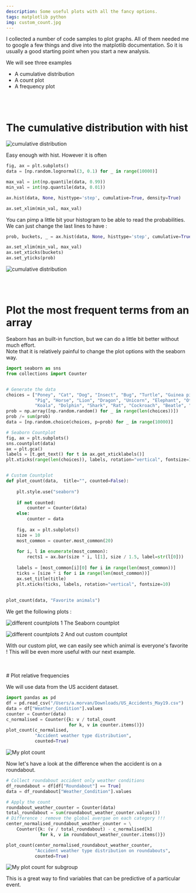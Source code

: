 ```yaml
---
description: Some useful plots with all the fancy options.
tags: matplotlib python 
img: custom_count.jpg
---
```



I collected a number of code samples to plot graphs. All of them needed me to google a few things and dive into the matplotlib documentation.
So it is usually a good starting point when you start a new analysis.

We will see three examples
- A cumulative distribution 
- A count plot
- A frequency plot

<br/>
<br/>

# The cumulative distribution with hist


![cumulative distribution]({{site.baseurl}}/assets/images/cum_distribution.jpg)


Easy enough with hist. However it is often 

```python
fig, ax = plt.subplots()
data = [np.random.lognormal(3, 0.1) for _ in range(10000)] 

max_val = int(np.quantile(data, 0.99))
min_val = int(np.quantile(data, 0.01))

ax.hist(data, None, histtype='step', cumulative=True, density=True)

ax.set_xlim(min_val, max_val)
```

You can pimp a little bit your histogram to be able to read the probabilities.
We can just change the last lines to have : 

```python
prob, buckets, _ = ax.hist(data, None, histtype='step', cumulative=True, density=True)

ax.set_xlim(min_val, max_val)
ax.set_xticks(buckets)
ax.set_yticks(prob)
```

![cumulative distribution]({{site.baseurl}}/assets/images/cum_distribution_with_ticks.jpg)


<br/>
<br/>

# Plot the most frequent terms from an array

Seaborn has an built-in function, but we can do a little bit better without much effort.  
Note that it is relatively painful to change the plot options with the seaborn way.


```python
import seaborn as sns
from collections import Counter


# Generate the data
choices = ["Poney", "Cat", "Dog", "Insect", "Bug", "Turtle", "Guinea pig", 
           "Pig", "Horse", "Lion", "Dragon", "Unicorn", "Elephant", "Others", "Kangoroo", 
           "Koala", "Dolphin", "Shark", "Rat", "Cockroach", "Beatle", "Gull", "Crow", "Eagle"]
prob = np.array([np.random.random() for _ in range(len(choices))])
prob /= sum(prob)
data = [np.random.choice(choices, p=prob) for _ in range(10000)] 

# Seaborn Countplot
fig, ax = plt.subplots()
sns.countplot(data)
ax = plt.gca()
labels = [t.get_text() for t in ax.get_xticklabels()]
plt.xticks(range(len(choices)), labels, rotation="vertical", fontsize=10)


# Custom Countplot
def plot_count(data,  title="", counted=False):
    
    plt.style.use("seaborn")
    
    if not counted:
        counter = Counter(data)
    else:
        counter = data
    
    fig, ax = plt.subplots()
    size = 10
    most_common = counter.most_common(20)
    
    for i, l in enumerate(most_common):
        rects1 = ax.bar(size * i, l[1], size / 1.5, label=str(l[0]))
    
    labels = [most_common[i][0] for i in range(len(most_common))]
    ticks = [size * i for i in range(len(most_common))]
    ax.set_title(title)
    plt.xticks(ticks, labels, rotation="vertical", fontsize=10)
    
    
plot_count(data, "Favorite animals")
```

We get the following plots :
  

![different countplots 1]({{site.baseurl}}/assets/images/seaborn_count.jpg)
The Seaborn countplot
<br/>

![different countplots 2]({{site.baseurl}}/assets/images/custom_count.jpg)
And out custom countplot


With our custom plot, we can easily see which animal is everyone's favorite !
This will be even more useful with our next example.
   

<br/>
<br/>
# Plot relative frequencies

We will use data from the US accident dataset.

```python
import pandas as pd
df = pd.read_csv("/Users/a.morvan/Downloads/US_Accidents_May19.csv")
data = df["Weather_Condition"].values
counter = Counter(data)
c_normalised = Counter({k: v / total_count 
                        for k, v in counter.items()})
plot_count(c_normalised, 
           "Accident weather type distribution", 
           counted=True)
```

![My plot count]({{site.baseurl}}/assets/images/distribution_weather.jpg)


Now let's have a look at the difference when the accident is on a roundabout.

```python
# Collect roundabout accident only weather conditions
df_roundabout = df[df["Roundabout"] == True]
data = df_roundabout["Weather_Condition"].values

# Apply the count 
roundabout_weather_counter = Counter(data)
total_roundabout = sum(roundabout_weather_counter.values())
# Difference : remove the global avergae on each category !!!
center_normalised_roundabout_weather_counter = \
    Counter({k: (v / total_roundabout) - c_normalised[k] 
             for k, v in roundabout_weather_counter.items()})

plot_count(center_normalised_roundabout_weather_counter, 
           "Accident weather type distribution on roundabouts", 
           counted=True)
```

![My plot count for subgroup]({{site.baseurl}}/assets/images/distribution_difference_weather.jpg)


This is a great way to find variables that can be predictive of a particular event.





